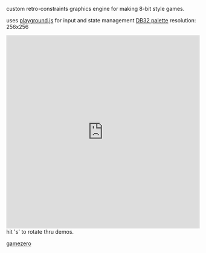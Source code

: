 custom retro-constraints graphics engine for making 8-bit style games.

uses [playground.js](http://playgroundjs.com) for input and state management
[DB32 palette](http://pixeljoint.com/forum/forum_posts.asp?TID=16247)
resolution: 256x256

<iframe width="512" height="512" src="http://rybar.github.io/gamezero/wwwroot/" frameborder="0"></iframe>
hit 's' to rotate thru demos.

[gamezero](http://rybar.github.io/gamezero/wwwroot/)

